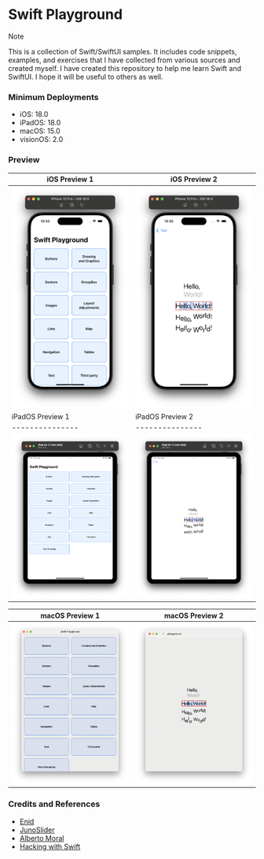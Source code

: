 
# Swift Playground

> [!NOTE]
> This is a collection of Swift/SwiftUI samples. It includes code snippets, examples, and exercises that I have collected from various sources and created myself.
> I have created this repository to help me learn Swift and SwiftUI. I hope it will be useful to others as well.

### Minimum Deployments

- iOS: 18.0
- iPadOS: 18.0
- macOS: 15.0
- visionOS: 2.0

### Preview

|  iOS Preview 1 | iOS Preview 2 |
| --------------- | --------------- |
| <img src="./docs//screenshots/screenshot_0.png" /> | <img src="./docs//screenshots/screenshot_1.png" /> |
| iPadOS Preview 1 | iPadOS Preview 2 |
| --------------- | --------------- |
| <img src="./docs//screenshots/screenshot_2.png" /> | <img src="./docs//screenshots/screenshot_3.png" /> |

| macOS Preview 1 | macOS Preview 2 |
| --------------- | --------------- |
| <img src="./docs//screenshots/screenshot_4.png" /> | <img src="./docs//screenshots/screenshot_5.png" /> |

### Credits and References
- [Enid](https://x.com/ios_dev_alb)
- [JunoSlider](https://github.com/christianselig/JunoSlider)
- [Alberto Moral](https://x.com/AlbertMoral)
- [Hacking with Swift](https://www.hackingwithswift.com/)